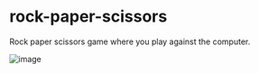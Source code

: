 # rock-paper-scissors
Rock paper scissors game where you play against the computer.

![image](https://user-images.githubusercontent.com/37302024/144535949-11240728-30f2-43bf-9552-95576d881170.png)
